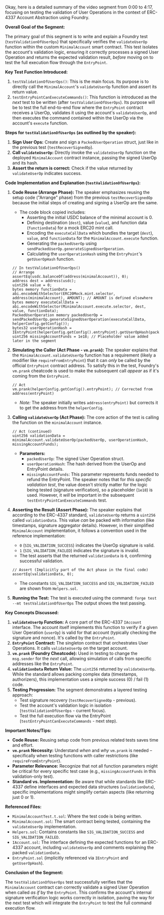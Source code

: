 Okay, here is a detailed summary of the video segment from 0:00 to 4:17, focusing on testing the validation of User Operations in the context of ERC-4337 Account Abstraction using Foundry.

**Overall Goal of the Segment:**

The primary goal of this segment is to write and explain a Foundry test (`testValidationOfUserOps`) that specifically verifies the `validateUserOp` function within the custom `MinimalAccount` smart contract. This test isolates the account's validation logic, ensuring it correctly processes a signed User Operation and returns the expected validation result, *before* moving on to test the full execution flow through the `EntryPoint`.

**Key Test Function Introduced:**

1.  `testValidationOfUserOps()`: This is the main focus. Its purpose is to directly call the `MinimalAccount`'s `validateUserOp` function and assert its return value.
2.  `testEntryPointCanExecuteCommands()`: This function is introduced as the *next* test to be written (after `testValidationOfUserOps`). Its purpose will be to test the full end-to-end flow where the `EntryPoint` contract receives a UserOp, validates it using the account's `validateUserOp`, and then executes the command contained within the UserOp via the account's `execute` function.

**Steps for `testValidationOfUserOps` (as outlined by the speaker):**

1.  **Sign User Ops:** Create and sign a `PackedUserOperation` struct, just like in the previous test (`testRecoverSignedOp`).
2.  **Call `validateUserOp`:** Directly invoke the `validateUserOp` function on the deployed `MinimalAccount` contract instance, passing the signed UserOp and its hash.
3.  **Assert the return is correct:** Check if the value returned by `validateUserOp` indicates success.

**Code Implementation and Explanation (`testValidationOfUserOps`):**

1.  **Code Reuse (Arrange Phase):** The speaker emphasizes reusing the setup code ("Arrange" phase) from the previous `testRecoverSignedOp` because the initial steps of creating and signing a UserOp are the same.
    *   The code block copied includes:
        *   Asserting the initial USDC balance of the minimal account is 0.
        *   Defining destination (`dest`), value (`value`), and function data (`functionData`) for a mock ERC20 mint call.
        *   Encoding the `executeCallData` which bundles the target (`dest`), `value`, and `functionData` for the `MinimalAccount.execute` function.
        *   Generating the `packedUserOp` using `sendPackedUserOp.generateSignedUserOperation`.
        *   Calculating the `userOperationHash` using the `EntryPoint`'s `getUserOpHash` function.

    ```solidity
    // In testValidationOfUserOps()
    // Arrange
    assertEq(usdc.balanceOf(address(minimalAccount)), 0);
    address dest = address(usdc);
    uint256 value = 0;
    bytes memory functionData = abi.encodeWithSelector(ERC20Mock.mint.selector, address(minimalAccount), AMOUNT); // AMOUNT is defined elsewhere
    bytes memory executeCallData = abi.encodeWithSelector(MinimalAccount.execute.selector, dest, value, functionData);
    PackedUserOperation memory packedUserOp = sendPackedUserOp.generateSignedUserOperation(executeCallData, helperConfig.getConfig());
    bytes32 userOperationHash = IEntryPoint(helperConfig.getConfig().entryPoint).getUserOpHash(packedUserOp);
    uint256 missingAccountFunds = 1e18; // Placeholder value added later in the segment
    ```

2.  **Simulating the Caller (Act Phase - `vm.prank`):** The speaker explains that the `MinimalAccount.validateUserOp` function has a requirement (likely a modifier like `requireFromEntryPoint`) that it can *only* be called by the official `EntryPoint` contract address. To satisfy this in the test, Foundry's `vm.prank` cheatcode is used to make the subsequent call *appear* as if it's coming from the `EntryPoint`.

    ```solidity
    // Act
    vm.prank(helperConfig.getConfig().entryPoint); // Corrected from address(entryPoint)
    ```
    *   *Note:* The speaker initially writes `address(entryPoint)` but corrects it to get the address from the `helperConfig`.

3.  **Calling `validateUserOp` (Act Phase):** The core action of the test is calling the function on the `minimalAccount` instance.

    ```solidity
    // Act (continued)
    uint256 validationData = minimalAccount.validateUserOp(packedUserOp, userOperationHash, missingAccountFunds);
    ```
    *   **Parameters:**
        *   `packedUserOp`: The signed User Operation struct.
        *   `userOperationHash`: The hash derived from the UserOp and EntryPoint details.
        *   `missingAccountFunds`: This parameter represents funds needed to refund the EntryPoint. The speaker notes that for *this specific validation test*, the value doesn't strictly matter for the logic being tested (signature verification), so a placeholder (`1e18`) is used. However, it *will* be important in the subsequent `testEntryPointCanExecuteCommands` test.

4.  **Asserting the Result (Assert Phase):** The speaker explains that according to the ERC-4337 standard, `validateUserOp` returns a `uint256` called `validationData`. This value *can* be packed with information (like timestamps, signature aggregator details). However, in their simplified `MinimalAccount` implementation, it follows a convention used in the reference implementation:
    *   `0` (`SIG_VALIDATION_SUCCESS`) indicates the UserOp signature is valid.
    *   `1` (`SIG_VALIDATION_FAILED`) indicates the signature is invalid.
    *   The test asserts that the returned `validationData` is `0`, confirming successful validation.

    ```solidity
    // Assert (Implicitly part of the Act phase in the final code)
    assertEq(validationData, 0);
    ```
    *   The constants `SIG_VALIDATION_SUCCESS` and `SIG_VALIDATION_FAILED` are shown from `Helpers.sol`.

5.  **Running the Test:** The test is executed using the command:
    `forge test --mt testValidationOfUserOps`
    The output shows the test passing.

**Key Concepts Discussed:**

1.  **`validateUserOp` Function:** A core part of the ERC-4337 `IAccount` interface. The account itself implements this function to verify if a given User Operation (`userOp`) is valid for that account (typically checking the signature and nonce). It's called by the `EntryPoint`.
2.  **`EntryPoint` Contract:** The singleton contract that orchestrates User Operations. It calls `validateUserOp` on the target account.
3.  **`vm.prank` (Foundry Cheatcode):** Used in testing to change the `msg.sender` for the *next* call, allowing simulation of calls from specific addresses like the `EntryPoint`.
4.  **`validationData` Return Value:** The `uint256` returned by `validateUserOp`. While the standard allows packing complex data (timestamps, authorizers), this implementation uses a simple success (0) / fail (1) code.
5.  **Testing Progression:** The segment demonstrates a layered testing approach:
    *   Test signature recovery (`testRecoverSignedOp` - previous).
    *   Test the account's validation logic in isolation (`testValidationOfUserOps` - current focus).
    *   Test the full execution flow via the EntryPoint (`testEntryPointCanExecuteCommands` - next step).

**Important Notes/Tips:**

*   **Code Reuse:** Reusing setup code from previous related tests saves time and effort.
*   **`vm.prank` Necessity:** Understand *when* and *why* `vm.prank` is needed – specifically when testing functions with caller restrictions (like `requireFromEntryPoint`).
*   **Parameter Relevance:** Recognize that not all function parameters might be critical for every specific test case (e.g., `missingAccountFunds` in this validation-only test).
*   **Standard vs. Implementation:** Be aware that while standards like ERC-4337 define interfaces and expected data structures (`validationData`), specific implementations might simplify certain aspects (like returning just 0 or 1).

**Referenced Files:**

*   `MinimalAccountTest.t.sol`: Where the test code is being written.
*   `MinimalAccount.sol`: The smart contract being tested, containing the `validateUserOp` implementation.
*   `Helpers.sol`: Contains constants like `SIG_VALIDATION_SUCCESS` and `SIG_VALIDATION_FAILED`.
*   `IAccount.sol`: The interface defining the expected functions for an ERC-4337 account, including `validateUserOp` and comments explaining the packed `validationData`.
*   `EntryPoint.sol` (implicitly referenced via `IEntryPoint` and `getUserOpHash`).

**Conclusion of the Segment:**

The `testValidationOfUserOps` test successfully verifies that the `MinimalAccount` contract can correctly validate a signed User Operation when called *as if* by the `EntryPoint`. This confirms the account's internal signature verification logic works correctly in isolation, paving the way for the next test which will integrate the `EntryPoint` to test the full command execution flow.